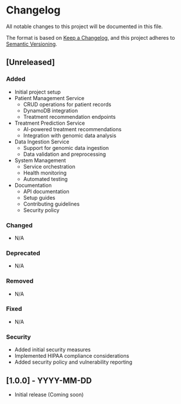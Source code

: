 # Changelog

All notable changes to this project will be documented in this file.

The format is based on [Keep a Changelog](https://keepachangelog.com/en/1.0.0/),
and this project adheres to [Semantic Versioning](https://semver.org/spec/v2.0.0.html).

## [Unreleased]

### Added
- Initial project setup
- Patient Management Service
  - CRUD operations for patient records
  - DynamoDB integration
  - Treatment recommendation endpoints
- Treatment Prediction Service
  - AI-powered treatment recommendations
  - Integration with genomic data analysis
- Data Ingestion Service
  - Support for genomic data ingestion
  - Data validation and preprocessing
- System Management
  - Service orchestration
  - Health monitoring
  - Automated testing
- Documentation
  - API documentation
  - Setup guides
  - Contributing guidelines
  - Security policy

### Changed
- N/A

### Deprecated
- N/A

### Removed
- N/A

### Fixed
- N/A

### Security
- Added initial security measures
- Implemented HIPAA compliance considerations
- Added security policy and vulnerability reporting

## [1.0.0] - YYYY-MM-DD
- Initial release (Coming soon)
